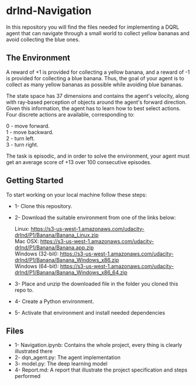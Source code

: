 # drlnd-Navigation
In this repository you will find the files needed for implementing a DQRL agent that can navigate through a small world to collect yellow bananas and avoid collecting the blue ones. 

## The Environment
A reward of +1 is provided for collecting a yellow banana, and a reward of -1 is provided for collecting a blue banana. Thus, the goal of your agent is to collect as many yellow bananas as possible while avoiding blue bananas.

The state space has 37 dimensions and contains the agent's velocity, along with ray-based perception of objects around the agent's forward direction. Given this information, the agent has to learn how to best select actions. Four discrete actions are available, corresponding to:

0 - move forward.<br />
1 - move backward.<br />
2 - turn left.<br />
3 - turn right.<br />

The task is episodic, and in order to solve the environment, your agent must get an average score of +13 over 100 consecutive episodes.

## Getting Started
To start working on your local machine follow these steps:
* 1- Clone this repository.
* 2- Download the suitable environment from one of the links below:

  Linux: https://s3-us-west-1.amazonaws.com/udacity-drlnd/P1/Banana/Banana_Linux.zip <br />
  Mac OSX: https://s3-us-west-1.amazonaws.com/udacity-drlnd/P1/Banana/Banana.app.zip <br />
  Windows (32-bit): https://s3-us-west-1.amazonaws.com/udacity-drlnd/P1/Banana/Banana_Windows_x86.zip <br />
  Windows (64-bit): https://s3-us-west-1.amazonaws.com/udacity-drlnd/P1/Banana/Banana_Windows_x86_64.zip <br />

* 3- Place and unzip the downloaded file in the folder you cloned this repo to.
* 4- Create a Python environment. 
* 5- Activate that environment and install needed dependencies

  
## Files
* 1- Navigation.ipynb: Contains the whole project, every thing is clearly illustrated there
* 2- dqn_agent.py: The agent implementation
* 3- model.py: The deep learning model
* 4- Report.md: A report that illustrate the project specification and steps performed
  
